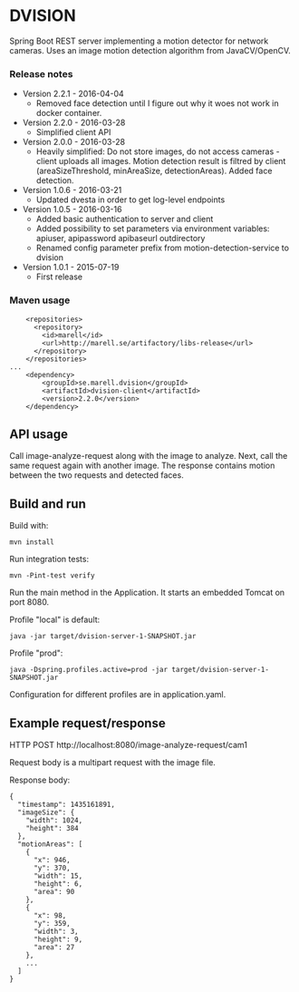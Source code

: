 # DVISION

Spring Boot REST server implementing a motion detector for network cameras. Uses an image motion detection algorithm
from JavaCV/OpenCV.

### Release notes
* Version 2.2.1 - 2016-04-04
   * Removed face detection until I figure out why it woes not work in docker container.
* Version 2.2.0 - 2016-03-28
   * Simplified client API
* Version 2.0.0 - 2016-03-28
   * Heavily simplified: Do not store images, do not access cameras - client uploads all images. Motion detection result
    is filtred by client (areaSizeThreshold, minAreaSize, detectionAreas). Added face detection.
* Version 1.0.6 - 2016-03-21
   * Updated dvesta in order to get log-level endpoints
* Version 1.0.5 - 2016-03-16
   * Added basic authentication to server and client
   * Added possibility to set parameters via environment variables: apiuser, apipassword apibaseurl outdirectory
   * Renamed config parameter prefix from motion-detection-service to dvision
* Version 1.0.1 - 2015-07-19
   * First release

### Maven usage

```
    <repositories>
      <repository>
        <id>marell</id>
        <url>http://marell.se/artifactory/libs-release</url>
      </repository>
    </repositories>
...
    <dependency>
        <groupId>se.marell.dvision</groupId>
        <artifactId>dvision-client</artifactId>
        <version>2.2.0</version>
    </dependency>
```


## API usage

Call image-analyze-request along with the image to analyze.
Next, call the same request again with another image. The response contains motion between the two requests and detected
faces.

## Build and run

Build with:
   
``` 
mvn install
``` 

Run integration tests:

``` 
mvn -Pint-test verify
``` 

Run the main method in the Application. It starts an embedded Tomcat on port 8080.

Profile "local" is default:
``` 
java -jar target/dvision-server-1-SNAPSHOT.jar
``` 

Profile "prod":
``` 
java -Dspring.profiles.active=prod -jar target/dvision-server-1-SNAPSHOT.jar
``` 

Configuration for different profiles are in application.yaml.

## Example request/response

HTTP POST http://localhost:8080/image-analyze-request/cam1

Request body is a multipart request with the image file.

Response body:

``` 
{
  "timestamp": 1435161891,
  "imageSize": {
    "width": 1024,
    "height": 384
  },
  "motionAreas": [
    {
      "x": 946,
      "y": 370,
      "width": 15,
      "height": 6,
      "area": 90
    },
    {
      "x": 98,
      "y": 359,
      "width": 3,
      "height": 9,
      "area": 27
    },
    ...
  ]
}
``` 
